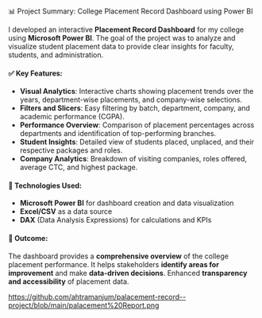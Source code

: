 
 📊 Project Summary: College Placement Record Dashboard using Power BI

I developed an interactive **Placement Record Dashboard** for my college using **Microsoft Power BI**. The goal of the project was to analyze and visualize student placement data to provide clear insights for faculty, students, and administration.

#### ✅ Key Features:

* **Visual Analytics**: Interactive charts showing placement trends over the years, department-wise placements, and company-wise selections.
* **Filters and Slicers**: Easy filtering by batch, department, company, and academic performance (CGPA).
* **Performance Overview**: Comparison of placement percentages across departments and identification of top-performing branches.
* **Student Insights**: Detailed view of students placed, unplaced, and their respective packages and roles.
* **Company Analytics**: Breakdown of visiting companies, roles offered, average CTC, and highest package.

#### 📌 Technologies Used:

* **Microsoft Power BI** for dashboard creation and data visualization
* **Excel/CSV** as a data source
* **DAX** (Data Analysis Expressions) for calculations and KPIs

#### 🎯 Outcome:

 The dashboard provides a **comprehensive overview** of the college placement performance.
  It helps stakeholders **identify areas for improvement** and make **data-driven decisions**.
 Enhanced **transparency and accessibility** of placement data.


 https://github.com/ahtramanjum/palacement-record--project/blob/main/palacement%20Report.png
 

